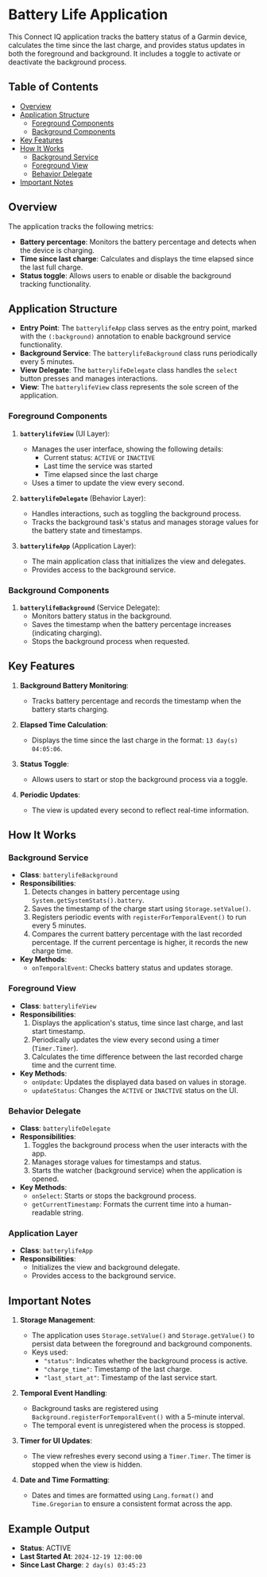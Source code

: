 # Battery Life Application

This Connect IQ application tracks the battery status of a Garmin device, calculates the time since the last charge, and provides status updates in both the foreground and background. It includes a toggle to activate or deactivate the background process.

## Table of Contents

- [Overview](#overview)
- [Application Structure](#application-structure)
  - [Foreground Components](#foreground-components)
  - [Background Components](#background-components)
- [Key Features](#key-features)
- [How It Works](#how-it-works)
  - [Background Service](#background-service)
  - [Foreground View](#foreground-view)
  - [Behavior Delegate](#behavior-delegate)
- [Important Notes](#important-notes)

## Overview
The application tracks the following metrics:
- **Battery percentage**: Monitors the battery percentage and detects when the device is charging.
- **Time since last charge**: Calculates and displays the time elapsed since the last full charge.
- **Status toggle**: Allows users to enable or disable the background tracking functionality.

## Application Structure

- **Entry Point**: The `batterylifeApp` class serves as the entry point, marked with the `(:background)` annotation to enable background service functionality.
- **Background Service**: The `batterylifeBackground` class runs periodically every 5 minutes.
- **View Delegate**: The `batterylifeDelegate` class handles the `select` button presses and manages interactions.
- **View**: The `batterylifeView` class represents the sole screen of the application.

### Foreground Components

1. **`batterylifeView`** (UI Layer):
   - Manages the user interface, showing the following details:
     - Current status: `ACTIVE` or `INACTIVE`
     - Last time the service was started
     - Time elapsed since the last charge
   - Uses a timer to update the view every second.

2. **`batterylifeDelegate`** (Behavior Layer):
   - Handles interactions, such as toggling the background process.
   - Tracks the background task's status and manages storage values for the battery state and timestamps.

3. **`batterylifeApp`** (Application Layer):
   - The main application class that initializes the view and delegates.
   - Provides access to the background service.

### Background Components

1. **`batterylifeBackground`** (Service Delegate):
   - Monitors battery status in the background.
   - Saves the timestamp when the battery percentage increases (indicating charging).
   - Stops the background process when requested.

## Key Features

1. **Background Battery Monitoring**:
   - Tracks battery percentage and records the timestamp when the battery starts charging.

2. **Elapsed Time Calculation**:
   - Displays the time since the last charge in the format: `13 day(s) 04:05:06`.

3. **Status Toggle**:
   - Allows users to start or stop the background process via a toggle.

4. **Periodic Updates**:
   - The view is updated every second to reflect real-time information.

## How It Works

### Background Service
- **Class**: `batterylifeBackground`
- **Responsibilities**:
  1. Detects changes in battery percentage using `System.getSystemStats().battery`.
  2. Saves the timestamp of the charge start using `Storage.setValue()`.
  3. Registers periodic events with `registerForTemporalEvent()` to run every 5 minutes.
  4. Compares the current battery percentage with the last recorded percentage. If the current percentage is higher, it records the new charge time.
- **Key Methods**:
  - `onTemporalEvent`: Checks battery status and updates storage.

### Foreground View
- **Class**: `batterylifeView`
- **Responsibilities**:
  1. Displays the application's status, time since last charge, and last start timestamp.
  2. Periodically updates the view every second using a timer (`Timer.Timer`).
  3. Calculates the time difference between the last recorded charge time and the current time.
- **Key Methods**:
  - `onUpdate`: Updates the displayed data based on values in storage.
  - `updateStatus`: Changes the `ACTIVE` or `INACTIVE` status on the UI.

### Behavior Delegate
- **Class**: `batterylifeDelegate`
- **Responsibilities**:
  1. Toggles the background process when the user interacts with the app.
  2. Manages storage values for timestamps and status.
  3. Starts the watcher (background service) when the application is opened.
- **Key Methods**:
  - `onSelect`: Starts or stops the background process.
  - `getCurrentTimestamp`: Formats the current time into a human-readable string.

### Application Layer
- **Class**: `batterylifeApp`
- **Responsibilities**:
  - Initializes the view and background delegate.
  - Provides access to the background service.

## Important Notes

1. **Storage Management**:
   - The application uses `Storage.setValue()` and `Storage.getValue()` to persist data between the foreground and background components.
   - Keys used:
     - `"status"`: Indicates whether the background process is active.
     - `"charge_time"`: Timestamp of the last charge.
     - `"last_start_at"`: Timestamp of the last service start.

2. **Temporal Event Handling**:
   - Background tasks are registered using `Background.registerForTemporalEvent()` with a 5-minute interval.
   - The temporal event is unregistered when the process is stopped.

3. **Timer for UI Updates**:
   - The view refreshes every second using a `Timer.Timer`. The timer is stopped when the view is hidden.

4. **Date and Time Formatting**:
   - Dates and times are formatted using `Lang.format()` and `Time.Gregorian` to ensure a consistent format across the app.

## Example Output

- **Status**: ACTIVE
- **Last Started At**: `2024-12-19 12:00:00`
- **Since Last Charge**: `2 day(s) 03:45:23`

